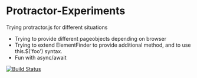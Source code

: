 # Protractor-Experiments
Trying protractor.js for different situations

- Trying to provide different pageobjects depending on browser
- Trying to extend ElementFinder to provide additional method, and to use this.$('foo') syntax.
- Fun with async/await

[![Build Status](https://travis-ci.org/Xotabu4/Protractor-Experiments.svg?branch=master)](https://travis-ci.org/Xotabu4/Protractor-Experiments)
